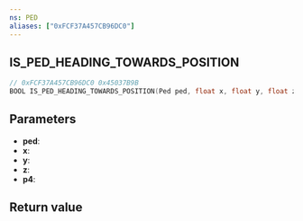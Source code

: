 ```yaml
---
ns: PED
aliases: ["0xFCF37A457CB96DC0"]
---
```

## IS_PED_HEADING_TOWARDS_POSITION

```c
// 0xFCF37A457CB96DC0 0x45037B9B
BOOL IS_PED_HEADING_TOWARDS_POSITION(Ped ped, float x, float y, float z, float p4);
```


## Parameters
* **ped**: 
* **x**: 
* **y**: 
* **z**: 
* **p4**: 

## Return value
